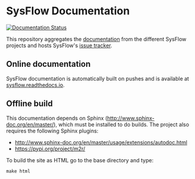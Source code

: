 # SysFlow Documentation
[![Documentation Status](https://readthedocs.org/projects/sysflow/badge/?version=latest)](https://sysflow.readthedocs.io/en/latest/?badge=latest)

This repository aggregates the [documentation](https://sysflow.readthedocs.io/) from the different SysFlow projects and hosts SysFlow's [issue tracker](https://github.com/sysflow-telemetry/sf-docs/issues).

## Online documentation
SysFlow documentation is automatically built on pushes and is available at [sysflow.readthedocs.io](https://sysflow.readthedocs.io/). 

## Offline build
This documentation depends on Sphinx (http://www.sphinx-doc.org/en/master/), which must be installed to do builds. The project also requires the following Sphinx plugins:

* http://www.sphinx-doc.org/en/master/usage/extensions/autodoc.html
* https://pypi.org/project/m2r/

To build the site as HTML go to the base directory and type:
```
make html
```
